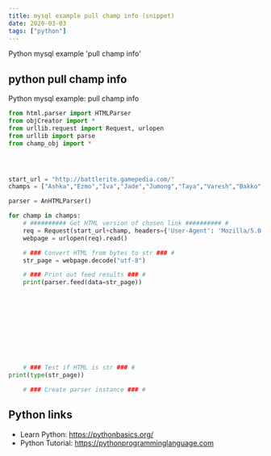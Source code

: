 ```yaml
---
title: mysql example pull champ info (snippet)
date: 2020-03-03
tags: ["python"]
---
```

Python mysql example 'pull champ info'


## python pull champ info

Python mysql example: pull champ info

```python
from html.parser import HTMLParser
from objCreator import *
from urllib.request import Request, urlopen
from urllib import parse
from champ_obj import *




start_url = "http://battlerite.gamepedia.com/"
champs = ["Ashka","Ezmo","Iva","Jade","Jumong","Taya","Varesh","Bakko","Croak","Freya","Rook","Ruh_Kaan","Shifu","Lucie","Oldur","Pearl","Pestilus","Poloma","Sirius"]

parser = AnHTMLParser()

for champ in champs:
    # ########## Get HTML version of chosen link ########## #
    req = Request(start_url+champ, headers={'User-Agent': 'Mozilla/5.0'})
    webpage = urlopen(req).read()

    # ### Convert HTML from bytes to str ### #
    str_page = webpage.decode("utf-8")

    # ### Print out feed results ### #
    print(parser.feed(data=str_page))











    # ### Test if HTML is str ### #
print(type(str_page))

    # ### Create parser instance ### #


```

## Python links

- Learn Python: https://pythonbasics.org/
- Python Tutorial: https://pythonprogramminglanguage.com
